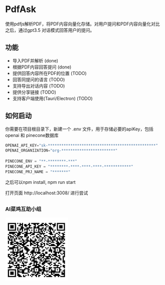 # PdfAsk

使用pdfjs解析PDF，将PDF内容向量化存储。对用户提问和PDF内容向量化对比之后，通过gpt3.5 对话模式回答用户的提问。

## 功能
- 导入PDF并解析 (done)
- 根据PDF内容回答提问 (done)
-  提供回答内容所在PDF的位置 (TODO)
-  回答同提问的语言 (TODO)
-  支持导出对话内容 (TODO)
-  提供分享链接 (TODO)
-  支持客户端使用(Tauri/Electron) (TODO)

## 如何启动
你需要在项目根目录下，新建一个 .env 文件，用于存储必要的apiKey，包括 openai 和 pinecone数据库
```javascript
OPENAI_API_KEY="sk-************************************************"
OPENAI_ORGANIZATION="org-************************"

PINECONE_ENV = "**-********-***"
PINECONE_API_KEY = "********-****-****-****-************"
PINECONE_PRJ_NAME = "*******"
```

之后可以npm install, npm run start

打开页面 http://localhost:3008/ 进行尝试

##

### AI菜鸡互助小组
<img src="/assets/images/wechat_group.jpg" alt="wechat group" width="200px" height="200px">
